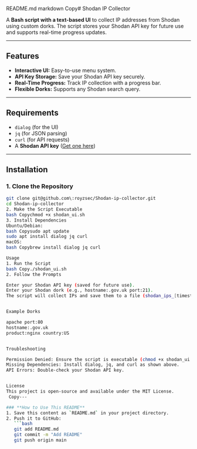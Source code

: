 README.md
markdown Copy# Shodan IP Collector

A **Bash script with a text-based UI** to collect IP addresses from Shodan using custom dorks. The script stores your Shodan API key for future use and supports real-time progress updates.

---

## Features
- **Interactive UI:** Easy-to-use menu system.
- **API Key Storage:** Save your Shodan API key securely.
- **Real-Time Progress:** Track IP collection with a progress bar.
- **Flexible Dorks:** Supports any Shodan search query.

---

## Requirements
- `dialog` (for the UI)
- `jq` (for JSON parsing)
- `curl` (for API requests)
- A **Shodan API key** ([Get one here](https://www.shodan.io/))

---

## Installation

### 1. Clone the Repository
```bash
git clone git@github.com\:royzsec/Shodan-ip-collector.git
cd Shodan-ip-collector
2. Make the Script Executable
bash Copychmod +x shodan_ui.sh
3. Install Dependencies
Ubuntu/Debian:
bash Copysudo apt update
sudo apt install dialog jq curl
macOS:
bash Copybrew install dialog jq curl

Usage
1. Run the Script
bash Copy./shodan_ui.sh
2. Follow the Prompts

Enter your Shodan API key (saved for future use).
Enter your Shodan dork (e.g., hostname:.gov.uk port:21).
The script will collect IPs and save them to a file (shodan_ips_[timestamp].txt).


Example Dorks

apache port:80
hostname:.gov.uk
product:nginx country:US


Troubleshooting

Permission Denied: Ensure the script is executable (chmod +x shodan_ui.sh).
Missing Dependencies: Install dialog, jq, and curl as shown above.
API Errors: Double-check your Shodan API key.


License
This project is open-source and available under the MIT License.
 Copy---

### **How to Use This README**
1. Save this content as `README.md` in your project directory.
2. Push it to GitHub:
   ```bash
   git add README.md
   git commit -m "Add README"
   git push origin main
